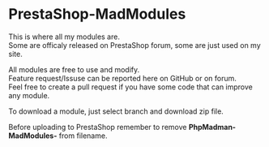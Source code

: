 PrestaShop-MadModules
=====================
This is where all my modules are.<br>
Some are officaly released on PrestaShop forum, some are just used on my site.<br>

All modules are free to use and modify.<br>
Feature request/Issuse can be reported here on GitHub or on forum.<br>
Feel free to create a pull request if you have some code that can improve any module.<br>

To download a module, just select branch and download zip file.<br>

Before uploading to PrestaShop remember to remove **PhpMadman-MadModules-** from filename.<br>
